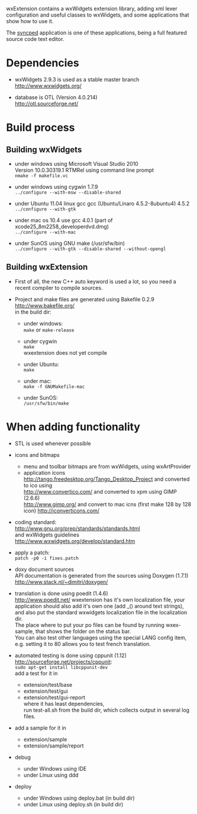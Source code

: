 wxExtension contains a wxWidgets extension library, adding xml lexer 
configuration and useful classes to wxWidgets, 
and some applications that show how to use it.

The <a href="http://antonvw.github.com/syncped/">syncped</a> application is 
one of these applications, being a full featured source code text editor. 

# Dependencies

- wxWidgets 2.9.3 is used as a stable master branch  
  http://www.wxwidgets.org/

- database is OTL (Version 4.0.214)  
  http://otl.sourceforge.net/

# Build process

## Building wxWidgets

- under windows using Microsoft Visual Studio 2010  
  Version 10.0.30319.1 RTMRel using command line prompt  
    `nmake -f makefile.vc`
    
- under windows using cygwin 1.7.9   
    `../configure --with-msw --disable-shared`  
    
- under Ubuntu 11.04 linux gcc gcc (Ubuntu/Linaro 4.5.2-8ubuntu4) 4.5.2  
    `../configure --with-gtk`  

- under mac os 10.4 use gcc 4.0.1 (part of xcode25_8m2258_developerdvd.dmg)  
    `../configure --with-mac`
    
- under SunOS using GNU make (/usr/sfw/bin)  
    `../configure --with-gtk --disable-shared --without-opengl`  
  
## Building wxExtension      
      
- First of all, the new C++ auto keyword is used a lot, so
  you need a recent compiler to compile sources.

- Project and make files are generated using Bakefile 0.2.9  
  http://www.bakefile.org/  
  in the build dir:
  
  - under windows:  
    `make` or `make-release`
    
  - under cygwin   
    `make`  
    wxextension does not yet compile
    
  - under Ubuntu:  
    `make`
    
  - under mac:  
    `make -f GNUMakefile-mac`
    
  - under SunOS:  
    `/usr/sfw/bin/make`
  
# When adding functionality

- STL is used whenever possible 

- icons and bitmaps
  - menu and toolbar bitmaps are from wxWidgets, using wxArtProvider
  - application icons  
  http://tango.freedesktop.org/Tango_Desktop_Project
  and converted to ico using  
  http://www.convertico.com/
  and converted to xpm using GIMP (2.6.6)    
  http://www.gimp.org/
  and convert to mac icns (first make 128 by 128 icon)
  http://iconverticons.com/

- coding standard:  
  http://www.gnu.org/prep/standards/standards.html  
  and wxWidgets guidelines  
  http://www.wxwidgets.org/develop/standard.htm

- apply a patch:  
    `patch -p0 -i fixes.patch`

- doxy document sources  
  API documentation is generated from the sources using Doxygen (1.7.1)   
  http://www.stack.nl/~dimitri/doxygen/

- translation is done using poedit (1.4.6)  
  http://www.poedit.net/
  wxextension has it's own localization file, your application should
  also add it's own one (add _() around text strings), 
  and also put the standard wxwidgets localization file
  in the localization dir.  
  The place where to put your po files can be found by running wxex-sample,
  that shows the folder on the status bar.   
  You can also test other languages using the special LANG config item,
  e.g. setting it to 80 allows you to test french translation.

- automated testing is done using cppunit (1.12)  
  http://sourceforge.net/projects/cppunit:   
    `sudo apt-get install libcppunit-dev`  
  add a test for it in 
  - extension/test/base
  - extension/test/gui
  - extension/test/gui-report  
  where it has least dependencies,  
  run test-all.sh from the build dir, which collects output in several log files. 

- add a sample for it in
  - extension/sample
  - extension/sample/report
  
- debug 
  - under Windows using IDE 
  - under Linux using ddd

- deploy 
  - under Windows using deploy.bat (in build dir)
  - under Linux using deploy.sh (in build dir)

